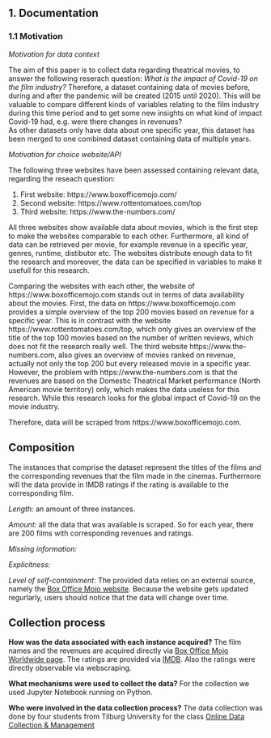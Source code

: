 ## 1. Documentation
### 1.1 Motivation
*Motivation for data context*

The aim of this paper is to collect data regarding theatrical movies, to answer the following reserach question: *What is the impact of Covid-19 on the film industry?*
Therefore, a dataset containing data of movies before, during and after the pandemic will be created (2015 until 2020). 
This will be valuable to compare different kinds of variables relating to the film industry during this time period and to get some new insights on what kind of impact Covid-19 
had, e.g. were there changes in revenues?  
As other datasets only have data about one specific year, this dataset has been merged to one combined dataset containing data of multiple years. 

*Motivation for choice website/API*

The following three websites have been assessed containing relevant data, regarding the reseach question:
<ol>
<li>First website: https://www.boxofficemojo.com/</li>
<li>Second website: https://www.rottentomatoes.com/top</li>
<li>Third website: https://www.the-numbers.com/</li>
</ol>
<p> All three websites show available data about movies, which is the first step to make the websites comparable to each other.  
Furthermore, all kind of data can be retrieved per movie, for example revenue in a specific year, genres, runtime, distibutor etc. The websites distribute enough data to fit the 
research and moreover, the data can be specified in variables to make it usefull for this research. </p>

<p> Comparing the websites with each other, the website of https://www.boxofficemojo.com stands out in terms of data availability about the movies. 
First, the data on https://www.boxofficemojo.com provides a simple overview of the top 200 movies based on revenue for a specific year. 
This is in contrast with the website https://www.rottentomatoes.com/top, which only gives an overview of the title of the top 100 movies based on the number of written reviews, 
which does not fit the research really well.
The third website https://www.the-numbers.com, also gives an overview of movies ranked on revenue, actually not only the top 200 but every released movie in a specific year.
However, the problem with https://www.the-numbers.com is that the revenues are based on the Domestic Theatrical Market performance (North American movie territory) only, which 
makes the data useless for this research. 
While this research looks for the global impact of Covid-19 on the movie industry. </p>

<p> Therefore, data will be scraped from https://www.boxofficemojo.com. </p> 



## **Composition**

The instances that comprise the dataset represent the titles of the films and the corresponding revenues that the film made in the cinemas. Furthermore will the data provide in IMDB ratings if the rating is available to the corresponding film. 

*Length:* an amount of three instances.

*Amount:* all the data that was available is scraped. So for each year, there are 200 films with corresponding revenues and ratings. 

*Missing information:* 

*Explicitness:* 

*Level of self-containment:* The provided data relies on an external source, namely the [Box Office Mojo website](https://www.boxofficemojo.com/). Because the website gets updated regurlarly, users should notice that the data will change over time. 

## **Collection process**

**How was the data associated with each instance acquired?**
The film names and the revenues are acquired directly via [Box Office Mojo Worldwide page](https://www.boxofficemojo.com/year/world/?ref_=bo_nb_hm_tab). The ratings are provided via [IMDB](https://www.imdb.com/). Also the ratings were directly observable via webscraping. 

**What mechanisms were used to collect the data?**
For the collection we used Jupyter Notebook running on Python. 

**Who were involved in the data collection process?**
The data collection was done by four students from Tilburg University for the class [Online Data Collection & Management](https://odcm.hannesdatta.com/)
